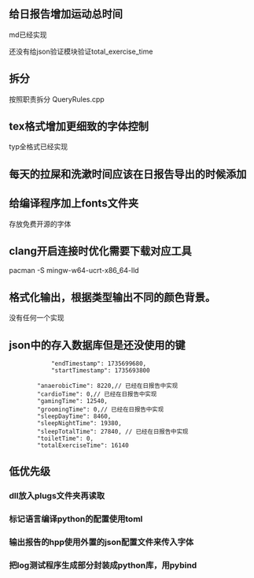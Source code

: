 
## 给日报告增加运动总时间
md已经实现

还没有给json验证模块验证total_exercise_time


## 拆分
按照职责拆分
QueryRules.cpp







## tex格式增加更细致的字体控制
typ全格式已经实现




## 每天的拉屎和洗漱时间应该在日报告导出的时候添加

## 给编译程序加上fonts文件夹
存放免费开源的字体


## clang开启连接时优化需要下载对应工具
pacman -S mingw-w64-ucrt-x86_64-lld


## 格式化输出，根据类型输出不同的颜色背景。
没有任何一个实现


## json中的存入数据库但是还没使用的键

                "endTimestamp": 1735699680,
                "startTimestamp": 1735693800

            "anaerobicTime": 8220,// 已经在日报告中实现
            "cardioTime": 0,// 已经在日报告中实现
            "gamingTime": 12540,
            "groomingTime": 0,// 已经在日报告中实现
            "sleepDayTime": 8460,
            "sleepNightTime": 19380,
            "sleepTotalTime": 27840, // 已经在日报告中实现
            "toiletTime": 0,
            "totalExerciseTime": 16140




## 低优先级
### dll放入plugs文件夹再读取

### 标记语言编译python的配置使用toml

### 输出报告的hpp使用外置的json配置文件来传入字体
### 把log测试程序生成部分封装成python库，用pybind

